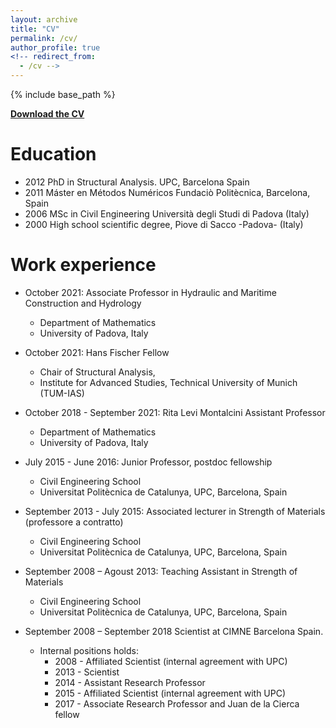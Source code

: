 ```yaml
---
layout: archive
title: "CV"
permalink: /cv/
author_profile: true
<!-- redirect_from:
  - /cv -->
---
```


{% include base_path %}

<!-- <span style="color:#9E3039;font-size:16px">  </span> per cambiare colore e dimensione al testo-->

**[Download the CV](/files/CV_LARESE.pdf)**

Education
======
* 2012         PhD in Structural Analysis. UPC, Barcelona Spain
* 2011         Máster en Métodos Numéricos Fundaciò Politècnica, Barcelona, Spain
* 2006         MSc in Civil Engineering Università degli Studi di Padova (Italy)
* 2000         High school scientific degree, Piove di Sacco -Padova- (Italy)


Work experience
======
* October 2021: Associate Professor in Hydraulic and Maritime Construction and Hydrology
  * Department of Mathematics
  * University of Padova, Italy

* October 2021: Hans Fischer Fellow 
  * Chair of Structural Analysis, 
  * Institute for Advanced Studies, Technical University of Munich (TUM-IAS)

* October 2018 - September 2021: Rita Levi Montalcini Assistant Professor
  * Department of Mathematics
  * University of Padova, Italy

* July 2015 - June 2016: Junior Professor, postdoc fellowship 
  * Civil Engineering School
  * Universitat Politècnica de Catalunya, UPC, Barcelona, Spain

* September 2013 - July 2015: Associated lecturer in Strength of Materials (professore a contratto)
  * Civil Engineering School
  * Universitat Politècnica de Catalunya, UPC, Barcelona, Spain

* September 2008 – Agoust 2013: Teaching Assistant in Strength of Materials
  * Civil Engineering School
  * Universitat Politècnica de Catalunya, UPC, Barcelona, Spain

* September 2008 – September 2018 Scientist at CIMNE Barcelona Spain.
  * Internal positions holds:
    * 2008 - Affiliated Scientist (internal agreement with UPC)
    * 2013 - Scientist
    * 2014 - Assistant Research Professor
    * 2015 - Affiliated Scientist (internal agreement with UPC)
    * 2017 - Associate Research Professor and Juan de la Cierca fellow
  


